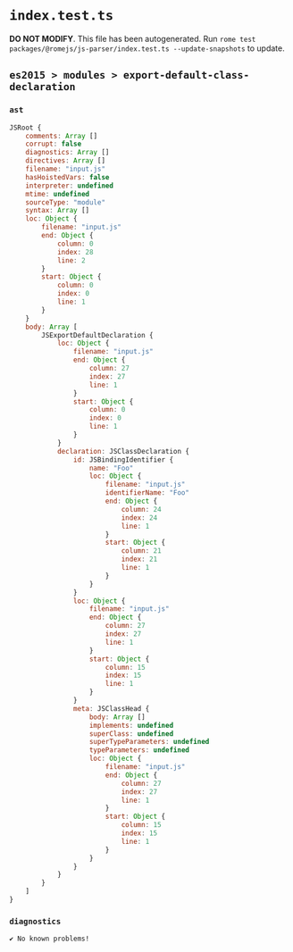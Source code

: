 # `index.test.ts`

**DO NOT MODIFY**. This file has been autogenerated. Run `rome test packages/@romejs/js-parser/index.test.ts --update-snapshots` to update.

## `es2015 > modules > export-default-class-declaration`

### `ast`

```javascript
JSRoot {
	comments: Array []
	corrupt: false
	diagnostics: Array []
	directives: Array []
	filename: "input.js"
	hasHoistedVars: false
	interpreter: undefined
	mtime: undefined
	sourceType: "module"
	syntax: Array []
	loc: Object {
		filename: "input.js"
		end: Object {
			column: 0
			index: 28
			line: 2
		}
		start: Object {
			column: 0
			index: 0
			line: 1
		}
	}
	body: Array [
		JSExportDefaultDeclaration {
			loc: Object {
				filename: "input.js"
				end: Object {
					column: 27
					index: 27
					line: 1
				}
				start: Object {
					column: 0
					index: 0
					line: 1
				}
			}
			declaration: JSClassDeclaration {
				id: JSBindingIdentifier {
					name: "Foo"
					loc: Object {
						filename: "input.js"
						identifierName: "Foo"
						end: Object {
							column: 24
							index: 24
							line: 1
						}
						start: Object {
							column: 21
							index: 21
							line: 1
						}
					}
				}
				loc: Object {
					filename: "input.js"
					end: Object {
						column: 27
						index: 27
						line: 1
					}
					start: Object {
						column: 15
						index: 15
						line: 1
					}
				}
				meta: JSClassHead {
					body: Array []
					implements: undefined
					superClass: undefined
					superTypeParameters: undefined
					typeParameters: undefined
					loc: Object {
						filename: "input.js"
						end: Object {
							column: 27
							index: 27
							line: 1
						}
						start: Object {
							column: 15
							index: 15
							line: 1
						}
					}
				}
			}
		}
	]
}
```

### `diagnostics`

```
✔ No known problems!

```
